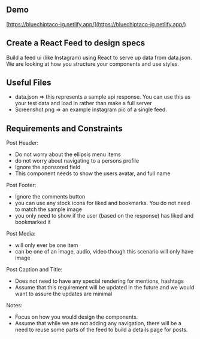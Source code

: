## Demo

[https://bluechiptaco-ig.netlify.app/](https://bluechiptaco-ig.netlify.app/)

## Create a React Feed to design specs

Build a feed ui (like Instagram) using React to serve up data from data.json. We are looking at how you structure your components and use styles.

## Useful Files

- data.json => this represents a sample api response. You can use this as your test data and load in rather than make a full server
- Screenshot.png => an example instagram pic of a single feed.

## Requirements and Constraints

Post Header:

- Do not worry about the ellipsis menu items
- do not worry about navigating to a persons profile
- Ignore the sponsored field
- This component needs to show the users avatar, and full name

Post Footer:

- Ignore the comments button
- you can use any stock icons for liked and bookmarks. You do not need to match the sample image
- you only need to show if the user (based on the response) has liked and bookmarked it

Post Media:

- will only ever be one item
- can be one of an image, audio, video though this scenario will only have image

Post Caption and Title:

- Does not need to have any special rendering for mentions, hashtags
- Assume that this requirement will be updated in the future and we would want to assure the updates are minimal

Notes:

- Focus on how you would design the components.
- Assume that while we are not adding any navigation, there will be a need to reuse some parts of the feed to build a details page for posts.
